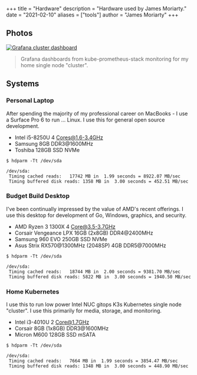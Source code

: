 +++
title = "Hardware"
description = "Hardware used by James Moriarty."
date = "2021-02-10"
aliases = ["tools"]
author = "James Moriarty"
+++

## Photos

[![Grafana cluster dashboard](/images/hardware-grafana.png)](/images/hardware-grafana.png)
> Grafana dashboards from kube-prometheus-stack monitoring for my home single node "cluster".

## Systems

### Personal Laptop

After spending the majority of my professional career on MacBooks - I use a Surface Pro 6 to run ... Linux. I use this for general open source development.

- Intel i5-8250U 4 Cores@1.6-3.4GHz
- Samsung 8GB DDR3@1600MHz
- Toshiba 128GB SSD NVMe

```
$ hdparm -Tt /dev/sda

/dev/sda:
 Timing cached reads:   17742 MB in  1.99 seconds = 8922.07 MB/sec
 Timing buffered disk reads: 1358 MB in  3.00 seconds = 452.51 MB/sec
```

### Budget Build Desktop

I've been continually impressed by the value of AMD's recent offerings. I use this desktop for development of Go, Windows, graphics, and security.

- AMD Ryzen 3 1300X 4 Core@3.5-3.7GHz
- Corsair Vengeance LPX 16GB (2x8GB) DDR4@2400MHz
- Samsung 960 EVO 250GB SSD NVMe
- Asus Strix RX570@1300MHz (2048SP) 4GB DDR5@7000MHz

```
$ hdparm -Tt /dev/sda

/dev/sda:
 Timing cached reads:   18744 MB in  2.00 seconds = 9381.70 MB/sec
 Timing buffered disk reads: 5822 MB in  3.00 seconds = 1940.50 MB/sec
```

### Home Kubernetes

I use this to run low power Intel NUC gitops K3s Kubernetes single node "cluster". I use this primarily for media, storage, and monitoring.

- Intel i3-4010U 2 Core@1.7GHz
- Corsair 8GB (1x8GB) DDR3@1600MHz
- Micron M600 128GB SSD mSATA

```
$ hdparm -Tt /dev/sda

/dev/sda:
 Timing cached reads:   7664 MB in  1.99 seconds = 3854.47 MB/sec
 Timing buffered disk reads: 1348 MB in  3.00 seconds = 448.90 MB/sec
```
